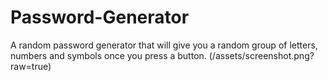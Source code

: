 # Password-Generator
A random password generator that will give you a random group of letters, numbers and symbols once you press a button.
(/assets/screenshot.png?raw=true)

